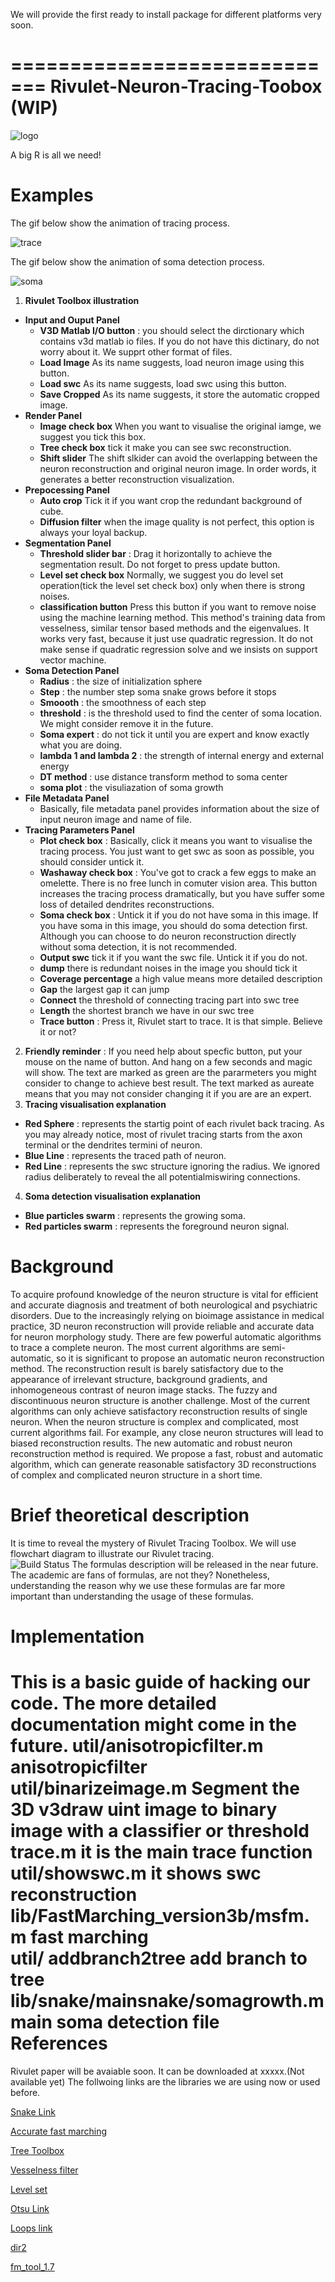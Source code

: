 We will provide the first ready to install package for different platforms very soon.

=============================
Rivulet-Neuron-Tracing-Toobox (WIP)
=============================
![logo](https://github.com/lsqshr/Rivulet-Neuron-Tracing-Toolbox/blob/master/Rivulet_resources/Rivulet-Logo2.png)

A big R is all we need!

Examples
========
The gif below show the animation of tracing process. 
  
![trace](https://github.com/lsqshr/Rivulet-Neuron-Tracing-Toolbox/blob/master/traceplot.gif)

The gif below show the animation of soma detection process. 
  
![soma](https://github.com/lsqshr/Rivulet-Neuron-Tracing-Toolbox/blob/master/somadetection.gif)


1. **Rivulet Toolbox illustration**
  * **Input and Ouput Panel**
    * **V3D Matlab I/O button** : you should select the dirctionary which contains  v3d matlab io files. If you do not have this dictinary, do not worry about it. We supprt other format of files.
    * **Load Image** As its name suggests, load neuron image using this button.
    * **Load swc** As its name suggests, load swc using this button.
    * **Save Cropped** As its name suggests, it store the automatic cropped image.
  * **Render Panel**
    * **Image check box** When you want to visualise the original iamge, we suggest you tick this box.
    * **Tree check box** tick it make you can see swc reconstruction.
    * **Shift slider** The shift slkider can avoid the overlapping between the neuron reconstruction and original neuron image. In order words, it generates a better reconstruction visualization.
  * **Prepocessing Panel**
    * **Auto crop** Tick it if you want crop the redundant background of cube.
    * **Diffusion filter** when the image quality is not perfect, this option is always your loyal backup. 
  * **Segmentation Panel**
    * **Threshold slider bar** : Drag it horizontally to achieve the segmentation result. Do not forget to press update button.
    * **Level set check box** Normally, we suggest you do level set operation(tick the level set check box) only when there is strong noises. 
    * **classification button** Press this button if you want to remove noise using the machine learning method. This method's training data from vesselness, similar tensor based methods and the eigenvalues. It works very fast, because it just use quadratic regression. It do not make sense if quadratic regression solve and we insists on support vector machine.
  * **Soma Detection Panel**  
    * **Radius** : the size of initialization sphere
    * **Step** : the number step soma snake grows before it stops
    * **Smoooth** : the smoothness of each step
    * **threshold** : is the threshold used to find the center of soma location. We might consider remove it in the future.
    * **Soma expert** : do not tick it until you are expert and know exactly what you are doing.
    * **lambda 1 and lambda 2** : the strength of internal energy and external energy
    * **DT method** : use distance transform method to soma center
    * **soma plot** : the visuliazation of soma growth
  * **File Metadata Panel**
    * Basically, file metadata panel provides information about the size of input neuron image and name of file. 
  * **Tracing Parameters Panel**
    * **Plot check box** : Basically, click it means you want to visualise the tracing process. You just want to get swc as soon as possible, you should consider untick it.
    * **Washaway check box** : You've got to crack a few eggs to make an omelette. There is no free lunch in comuter vision area. This button increases the tracing process dramatically, but you have suffer some loss of detailed dendrites reconstructions.
    * **Soma check box** : Untick it if you do not have soma in this image. If you have soma in this image, you should do soma detection first. Although you can choose to do neuron reconstruction directly without soma detection, it is not recommended.
    * **Output swc** tick it if you want the swc file. Untick it if you do not.
    * **dump** there is redundant noises in the image you should tick it
    * **Coverage percentage** a high value means more detailed description
    * **Gap** the largest gap it can jump
    * **Connect** the threshold of connecting tracing part into swc tree
    * **Length** the shortest branch we have in our swc tree
    * **Trace button** : Press it, Rivulet start to trace. It is that simple. Believe it or not?
2. **Friendly reminder** : If you need help about specfic button, put your mouse on the name of button. And hang on a  few seconds and magic will show. The text are marked as green are the pararmeters you might consider to change to achieve best result. The text marked as aureate means that you may not consider changing it if you are are an expert.
3. **Tracing visualisation explanation**
  * **Red Sphere** : represents the startig point of each rivulet back tracing. 
  As you may already notice, most of rivulet tracing starts from the axon terminal or the dendrites termini of
  neuron.
  * **Blue Line** : represents the traced path of neuron.
  * **Red Line** : represents the swc structure ignoring the radius. We ignored radius deliberately to reveal the all potentialmiswiring connections.
4. **Soma detection visualisation explanation**
  * **Blue particles swarm** : represents the growing soma.
  * **Red particles swarm** : represents the foreground neuron signal.  

Background
==========
To acquire profound knowledge of the neuron structure is vital for efficient and accurate diagnosis and treatment of both neurological and psychiatric disorders. Due to the increasingly relying on bioimage assistance in medical practice, 3D neuron reconstruction will provide reliable and accurate data for neuron morphology study. There are few powerful automatic algorithms to trace a complete neuron. The most current algorithms are semi-automatic, so it is significant to propose an automatic neuron reconstruction method. The reconstruction result is barely satisfactory due to the appearance of irrelevant structure, background gradients, and inhomogeneous contrast of neuron image stacks. The fuzzy and discontinuous neuron structure is another challenge. Most of the current algorithms can only achieve satisfactory reconstruction results of single neuron. When the neuron structure is complex and complicated, most current algorithms fail. For example, any close neuron structures will lead to biased reconstruction results. The new automatic and robust neuron reconstruction method is required. We propose a fast, robust and automatic algorithm, which can generate reasonable satisfactory 3D reconstructions of complex and complicated neuron structure in a short time.  

Brief theoretical description
=============================
It is time to reveal the mystery of Rivulet Tracing Toolbox. We will use flowchart diagram to illustrate our Rivulet tracing.  
![Build Status](https://github.com/lsqshr/Rivulet-Neuron-Tracing-Toolbox/blob/master/rivuletflowchart.png)
The formulas description will be released in the near future. The academic are fans of formulas, are not they?
Nonetheless, understanding the reason why we use these formulas are far more important than understanding the usage of these formulas. 

Implementation
==============
This is a basic guide of hacking our code. The more detailed documentation might come in the future.
util/anisotropicfilter.m anisotropicfilter   
util/binarizeimage.m Segment the 3D v3draw uint image to binary image with a classifier or threshold  
trace.m it is the main trace function  
util/showswc.m it shows swc reconstruction  
lib/FastMarching_version3b/msfm.m fast marching  
util/ addbranch2tree add branch to tree  
lib/snake/mainsnake/somagrowth.m main soma detection file   
References
==========
Rivulet paper will be avaiable soon. It can be downloaded at xxxxx.(Not available yet)
The follwoing links are the libraries we are using now or used before. 

[Snake Link](https://github.com/pmneila/morphsnakes)

[Accurate fast marching](http://au.mathworks.com/matlabcentral/fileexchange/24531-accurate-fast-marching)

[Tree Toolbox](http://www.treestoolbox.org/)

[Vesselness filter](http://au.mathworks.com/matlabcentral/fileexchange/24409-hessian-based-frangi-vesselness-filter)

[Level set](http://uk.mathworks.com/matlabcentral/fileexchange/24998-2d-3d-image-segmentation-toolbox)

[Otsu Link](http://www.mathworks.com/matlabcentral/fileexchange/26532-image-segmentation-using-otsu-thresholding/content/otsu.m)

[Loops link](http://au.mathworks.com/matlabcentral/fileexchange/10722-count-loops-in-a-graph/)

[dir2](http://au.mathworks.com/matlabcentral/fileexchange/40016-recursive-directory-searching-for-multiple-file-specs/content/dir2.m)

[fm_tool_1.7](http://au.mathworks.com/matlabcentral/fileexchange/30853-field-mapping-toolbox)


